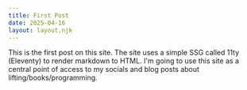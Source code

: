 ```yaml
---
title: First Post
date: 2025-04-16
layout: layout.njk
---
```

This is the first post on this site. The site uses a simple SSG called 11ty (Eleventy) to render markdown to HTML. 
I'm going to use this site as a central point of access to my socials and blog posts about lifting/books/programming.